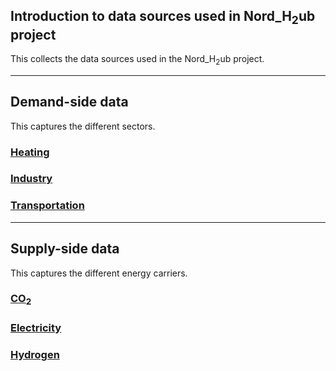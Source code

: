 ## Introduction to data sources used in Nord_H<sub>2</sub>ub project
This collects the data sources used in the Nord_H<sub>2</sub>ub project.

_____________________________________________________________
## Demand-side data
This captures the different sectors.
### [Heating](docs/demand/heating)
### [Industry](docs/demand/industry)
### [Transportation](docs/demand/transportation)


_____________________________________________________________
## Supply-side data
This captures the different energy carriers.
### [CO<sub>2</sub>](docs/supply/co2)
### [Electricity](docs/supply/electricity)
### [Hydrogen](docs/supply/hydrogen)

